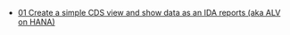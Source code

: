 - [01 Create a simple CDS view and show data as an IDA reports (aka ALV on HANA)](01%20Create%20a%20simple%20CDS%20view%20and%20show%20data%20as%20an%20IDA%20reports%20(aka%20ALV%20on%20HANA).md)
